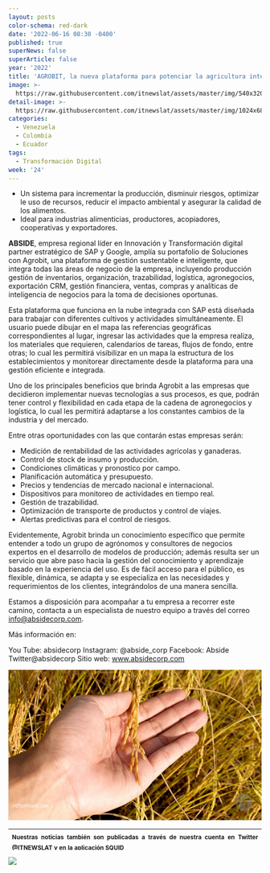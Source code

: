 ```yaml
---
layout: posts
color-schema: red-dark
date: '2022-06-16 08:30 -0400'
published: true
superNews: false
superArticle: false
year: '2022'
title: 'AGROBIT, la nueva plataforma para potenciar la agricultura inteligente'
image: >-
  https://raw.githubusercontent.com/itnewslat/assets/master/img/540x320/Agricultura-p.jpg
detail-image: >-
  https://raw.githubusercontent.com/itnewslat/assets/master/img/1024x680/Agricultura-g.jpg
categories:
  - Venezuela
  - Colombia
  - Ecuador
tags:
  - Transformación Digital
week: '24'
---
```

- Un sistema para incrementar la producción, disminuir riesgos, optimizar le uso de recursos, reducir el impacto ambiental y asegurar la calidad de los alimentos.
- Ideal para industrias alimenticias, productores, acopiadores, cooperativas y exportadores.

**ABSIDE**, empresa regional líder en Innovación y Transformación digital partner estratégico de SAP y Google, amplía su portafolio de Soluciones con Agrobit, una plataforma de gestión sustentable e inteligente, que integra todas las áreas de negocio de la empresa, incluyendo producción gestión de inventarios, organización, trazabilidad, logística, agronegocios, exportación CRM, gestión financiera, ventas, compras y analíticas de inteligencia de negocios para la toma de decisiones oportunas.

Esta plataforma que funciona en la nube integrada con SAP está diseñada para trabajar con diferentes cultivos y actividades simultáneamente. El usuario puede dibujar en el mapa las referencias geográficas correspondientes al lugar, ingresar las actividades que la empresa realiza, los materiales que requieren, calendarios de tareas, flujos de fondo, entre otras; lo cual les permitirá visibilizar en un mapa la estructura de los establecimientos y monitorear directamente desde la plataforma para una gestión eficiente e integrada. 

Uno de los principales beneficios que brinda Agrobit a las empresas que decidieron implementar nuevas tecnologías a sus procesos, es que, podrán tener control y flexibilidad en cada etapa de la cadena de agronegocios y logística, lo cual les permitirá adaptarse a los constantes cambios de la industria y del mercado.

Entre otras oportunidades con las que contarán estas empresas serán:

- Medición de rentabilidad de las actividades agrícolas y ganaderas.
- Control de stock de insumo y producción.
- Condiciones climáticas y pronostico por campo.
- Planificación automática y presupuesto.
- Precios y tendencias de mercado nacional e internacional.
- Dispositivos para monitoreo de actividades en tiempo real.
- Gestión de trazabilidad.
- Optimización de transporte de productos y control de viajes.
- Alertas predictivas para el control de riesgos.

Evidentemente, Agrobit brinda un conocimiento específico que permite entender a todo un grupo de agrónomos y consultores de negocios expertos en el desarrollo de modelos de producción; además resulta ser un servicio que abre paso hacia la gestión del conocimiento y aprendizaje basado en la experiencia del uso. 
Es de fácil acceso para el público, es flexible, dinámica, se adapta y se especializa en las necesidades y requerimientos de los clientes, integrándolos de una manera sencilla.

Estamos a disposición para acompañar a tu empresa a recorrer este camino, contacta a un especialista de nuestro equipo a través del correo info@absidecorp.com.

Más información en:

You Tube: absidecorp
Instagram: @abside_corp
Facebook: Abside
Twitter@absidecorp
Sitio web: www.absidecorp.com

![](https://raw.githubusercontent.com/itnewslat/assets/master/img/540x320/Agricultura-p.jpg)

<table style="height: 42px;" width="569">
<tbody>
<tr>
<td style="text-align: justify;"><sub><strong>Nuestras noticias también son publicadas a través de nuestra cuenta en Twitter <a href="https://twitter.com/itnewslat?lang=es">@ITNEWSLAT</a> y en la aplicación <a href="https://squidapp.co/en/">SQUID</a></strong></sub></td>
</tr>
</tbody>
</table>

<img src="https://tracker.metricool.com/c3po.jpg?hash=56f88a41e39ab42c063cc51676587a04"/>